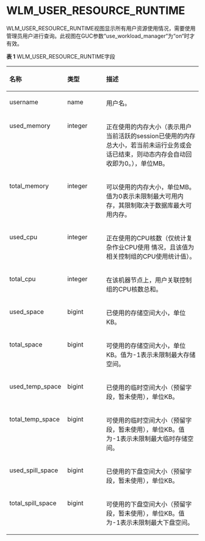 # WLM\_USER\_RESOURCE\_RUNTIME<a name="ZH-CN_TOPIC_0289900595"></a>

WLM\_USER\_RESOURCE\_RUNTIME视图显示所有用户资源使用情况，需要使用管理员用户进行查询。此视图在GUC参数“use\_workload\_manager“为“on“时才有效。

**表 1**  WLM\_USER\_RESOURCE\_RUNTIME字段

<a name="zh-cn_topic_0283136663_zh-cn_topic_0237122754_zh-cn_topic_0059778356_t11b74f8fb7cd4bd8b53f72d8a89440c9"></a>
<table><thead align="left"><tr id="zh-cn_topic_0283136663_zh-cn_topic_0237122754_zh-cn_topic_0059778356_r5842d7f7603e497cb22101dfea845472"><th class="cellrowborder" valign="top" width="24.37%" id="mcps1.2.4.1.1"><p id="zh-cn_topic_0283136663_zh-cn_topic_0237122754_zh-cn_topic_0059778356_afad13ad0a32a4f00a617cdc00226c80b"><a name="zh-cn_topic_0283136663_zh-cn_topic_0237122754_zh-cn_topic_0059778356_afad13ad0a32a4f00a617cdc00226c80b"></a><a name="zh-cn_topic_0283136663_zh-cn_topic_0237122754_zh-cn_topic_0059778356_afad13ad0a32a4f00a617cdc00226c80b"></a>名称</p>
</th>
<th class="cellrowborder" valign="top" width="21.18%" id="mcps1.2.4.1.2"><p id="zh-cn_topic_0283136663_zh-cn_topic_0237122754_zh-cn_topic_0059778356_abf389d4d152b452d832a966b9c967aec"><a name="zh-cn_topic_0283136663_zh-cn_topic_0237122754_zh-cn_topic_0059778356_abf389d4d152b452d832a966b9c967aec"></a><a name="zh-cn_topic_0283136663_zh-cn_topic_0237122754_zh-cn_topic_0059778356_abf389d4d152b452d832a966b9c967aec"></a>类型</p>
</th>
<th class="cellrowborder" valign="top" width="54.449999999999996%" id="mcps1.2.4.1.3"><p id="zh-cn_topic_0283136663_zh-cn_topic_0237122754_zh-cn_topic_0059778356_aad914caab8464d5fb8e871ea9f9db721"><a name="zh-cn_topic_0283136663_zh-cn_topic_0237122754_zh-cn_topic_0059778356_aad914caab8464d5fb8e871ea9f9db721"></a><a name="zh-cn_topic_0283136663_zh-cn_topic_0237122754_zh-cn_topic_0059778356_aad914caab8464d5fb8e871ea9f9db721"></a>描述</p>
</th>
</tr>
</thead>
<tbody><tr id="zh-cn_topic_0283136663_zh-cn_topic_0237122754_zh-cn_topic_0059778356_r3fa5c62a2b324f449e54f1c1a7df2de8"><td class="cellrowborder" valign="top" width="24.37%" headers="mcps1.2.4.1.1 "><p id="zh-cn_topic_0283136663_zh-cn_topic_0237122754_p10103102071217"><a name="zh-cn_topic_0283136663_zh-cn_topic_0237122754_p10103102071217"></a><a name="zh-cn_topic_0283136663_zh-cn_topic_0237122754_p10103102071217"></a>username</p>
</td>
<td class="cellrowborder" valign="top" width="21.18%" headers="mcps1.2.4.1.2 "><p id="zh-cn_topic_0283136663_zh-cn_topic_0237122754_p04241417123"><a name="zh-cn_topic_0283136663_zh-cn_topic_0237122754_p04241417123"></a><a name="zh-cn_topic_0283136663_zh-cn_topic_0237122754_p04241417123"></a>name</p>
</td>
<td class="cellrowborder" valign="top" width="54.449999999999996%" headers="mcps1.2.4.1.3 "><p id="zh-cn_topic_0283136663_zh-cn_topic_0237122754_p639181441214"><a name="zh-cn_topic_0283136663_zh-cn_topic_0237122754_p639181441214"></a><a name="zh-cn_topic_0283136663_zh-cn_topic_0237122754_p639181441214"></a>用户名。</p>
</td>
</tr>
<tr id="zh-cn_topic_0283136663_zh-cn_topic_0237122754_zh-cn_topic_0059778356_rf38881ac52a945d6944ba0502b0e83c4"><td class="cellrowborder" valign="top" width="24.37%" headers="mcps1.2.4.1.1 "><p id="zh-cn_topic_0283136663_zh-cn_topic_0237122754_p1110652110121"><a name="zh-cn_topic_0283136663_zh-cn_topic_0237122754_p1110652110121"></a><a name="zh-cn_topic_0283136663_zh-cn_topic_0237122754_p1110652110121"></a>used_memory</p>
</td>
<td class="cellrowborder" valign="top" width="21.18%" headers="mcps1.2.4.1.2 "><p id="zh-cn_topic_0283136663_zh-cn_topic_0237122754_p193412140122"><a name="zh-cn_topic_0283136663_zh-cn_topic_0237122754_p193412140122"></a><a name="zh-cn_topic_0283136663_zh-cn_topic_0237122754_p193412140122"></a>integer</p>
</td>
<td class="cellrowborder" valign="top" width="54.449999999999996%" headers="mcps1.2.4.1.3 "><p id="zh-cn_topic_0283136663_zh-cn_topic_0237122754_p1230151411213"><a name="zh-cn_topic_0283136663_zh-cn_topic_0237122754_p1230151411213"></a><a name="zh-cn_topic_0283136663_zh-cn_topic_0237122754_p1230151411213"></a>正在使用的内存大小（表示用户当前活跃的session已使用的内存总大小，若当前未运行业务或会话已结束，则动态内存会自动回收即为0。），单位MB。</p>
</td>
</tr>
<tr id="zh-cn_topic_0283136663_zh-cn_topic_0237122754_zh-cn_topic_0059778356_rdeb045b57c5440c6876aa5e1fddf3793"><td class="cellrowborder" valign="top" width="24.37%" headers="mcps1.2.4.1.1 "><p id="zh-cn_topic_0283136663_zh-cn_topic_0237122754_p1275719218122"><a name="zh-cn_topic_0283136663_zh-cn_topic_0237122754_p1275719218122"></a><a name="zh-cn_topic_0283136663_zh-cn_topic_0237122754_p1275719218122"></a>total_memory</p>
</td>
<td class="cellrowborder" valign="top" width="21.18%" headers="mcps1.2.4.1.2 "><p id="zh-cn_topic_0283136663_zh-cn_topic_0237122754_p226191461218"><a name="zh-cn_topic_0283136663_zh-cn_topic_0237122754_p226191461218"></a><a name="zh-cn_topic_0283136663_zh-cn_topic_0237122754_p226191461218"></a>integer</p>
</td>
<td class="cellrowborder" valign="top" width="54.449999999999996%" headers="mcps1.2.4.1.3 "><p id="zh-cn_topic_0283136663_zh-cn_topic_0237122754_p62251431218"><a name="zh-cn_topic_0283136663_zh-cn_topic_0237122754_p62251431218"></a><a name="zh-cn_topic_0283136663_zh-cn_topic_0237122754_p62251431218"></a>可以使用的内存大小，单位MB。值为0表示未限制最大可用内存，其限制取决于数据库最大可用内存。</p>
</td>
</tr>
<tr id="zh-cn_topic_0283136663_zh-cn_topic_0237122754_row0970538191711"><td class="cellrowborder" valign="top" width="24.37%" headers="mcps1.2.4.1.1 "><p id="zh-cn_topic_0283136663_zh-cn_topic_0237122754_p9971538191717"><a name="zh-cn_topic_0283136663_zh-cn_topic_0237122754_p9971538191717"></a><a name="zh-cn_topic_0283136663_zh-cn_topic_0237122754_p9971538191717"></a>used_cpu</p>
</td>
<td class="cellrowborder" valign="top" width="21.18%" headers="mcps1.2.4.1.2 "><p id="zh-cn_topic_0283136663_zh-cn_topic_0237122754_p797217389175"><a name="zh-cn_topic_0283136663_zh-cn_topic_0237122754_p797217389175"></a><a name="zh-cn_topic_0283136663_zh-cn_topic_0237122754_p797217389175"></a>integer</p>
</td>
<td class="cellrowborder" valign="top" width="54.449999999999996%" headers="mcps1.2.4.1.3 "><p id="zh-cn_topic_0283136663_zh-cn_topic_0237122754_p397263812176"><a name="zh-cn_topic_0283136663_zh-cn_topic_0237122754_p397263812176"></a><a name="zh-cn_topic_0283136663_zh-cn_topic_0237122754_p397263812176"></a>正在使用的CPU核数（仅统计复杂作业CPU使用 情况，且该值为相关控制组的CPU使用统计值）。</p>
</td>
</tr>
<tr id="zh-cn_topic_0283136663_zh-cn_topic_0237122754_row64614276180"><td class="cellrowborder" valign="top" width="24.37%" headers="mcps1.2.4.1.1 "><p id="zh-cn_topic_0283136663_zh-cn_topic_0237122754_p12894125171811"><a name="zh-cn_topic_0283136663_zh-cn_topic_0237122754_p12894125171811"></a><a name="zh-cn_topic_0283136663_zh-cn_topic_0237122754_p12894125171811"></a>total_cpu</p>
</td>
<td class="cellrowborder" valign="top" width="21.18%" headers="mcps1.2.4.1.2 "><p id="zh-cn_topic_0283136663_zh-cn_topic_0237122754_p10894225181817"><a name="zh-cn_topic_0283136663_zh-cn_topic_0237122754_p10894225181817"></a><a name="zh-cn_topic_0283136663_zh-cn_topic_0237122754_p10894225181817"></a>integer</p>
</td>
<td class="cellrowborder" valign="top" width="54.449999999999996%" headers="mcps1.2.4.1.3 "><p id="zh-cn_topic_0283136663_zh-cn_topic_0237122754_p188951125151817"><a name="zh-cn_topic_0283136663_zh-cn_topic_0237122754_p188951125151817"></a><a name="zh-cn_topic_0283136663_zh-cn_topic_0237122754_p188951125151817"></a>在该机器节点上，用户关联控制组的CPU核数总和。</p>
</td>
</tr>
<tr id="zh-cn_topic_0283136663_zh-cn_topic_0237122754_row10451327201810"><td class="cellrowborder" valign="top" width="24.37%" headers="mcps1.2.4.1.1 "><p id="zh-cn_topic_0283136663_zh-cn_topic_0237122754_p1689592518180"><a name="zh-cn_topic_0283136663_zh-cn_topic_0237122754_p1689592518180"></a><a name="zh-cn_topic_0283136663_zh-cn_topic_0237122754_p1689592518180"></a>used_space</p>
</td>
<td class="cellrowborder" valign="top" width="21.18%" headers="mcps1.2.4.1.2 "><p id="zh-cn_topic_0283136663_zh-cn_topic_0237122754_p12895425161810"><a name="zh-cn_topic_0283136663_zh-cn_topic_0237122754_p12895425161810"></a><a name="zh-cn_topic_0283136663_zh-cn_topic_0237122754_p12895425161810"></a>bigint</p>
</td>
<td class="cellrowborder" valign="top" width="54.449999999999996%" headers="mcps1.2.4.1.3 "><p id="zh-cn_topic_0283136663_zh-cn_topic_0237122754_p489502517187"><a name="zh-cn_topic_0283136663_zh-cn_topic_0237122754_p489502517187"></a><a name="zh-cn_topic_0283136663_zh-cn_topic_0237122754_p489502517187"></a>已使用的存储空间大小，单位KB。</p>
</td>
</tr>
<tr id="zh-cn_topic_0283136663_zh-cn_topic_0237122754_row134412731818"><td class="cellrowborder" valign="top" width="24.37%" headers="mcps1.2.4.1.1 "><p id="zh-cn_topic_0283136663_zh-cn_topic_0237122754_p1089592520188"><a name="zh-cn_topic_0283136663_zh-cn_topic_0237122754_p1089592520188"></a><a name="zh-cn_topic_0283136663_zh-cn_topic_0237122754_p1089592520188"></a>total_space</p>
</td>
<td class="cellrowborder" valign="top" width="21.18%" headers="mcps1.2.4.1.2 "><p id="zh-cn_topic_0283136663_zh-cn_topic_0237122754_p14895192581819"><a name="zh-cn_topic_0283136663_zh-cn_topic_0237122754_p14895192581819"></a><a name="zh-cn_topic_0283136663_zh-cn_topic_0237122754_p14895192581819"></a>bigint</p>
</td>
<td class="cellrowborder" valign="top" width="54.449999999999996%" headers="mcps1.2.4.1.3 "><p id="zh-cn_topic_0283136663_zh-cn_topic_0237122754_p13895112513181"><a name="zh-cn_topic_0283136663_zh-cn_topic_0237122754_p13895112513181"></a><a name="zh-cn_topic_0283136663_zh-cn_topic_0237122754_p13895112513181"></a>可使用的存储空间大小，单位KB。值为-1表示未限制最大存储空间。</p>
</td>
</tr>
<tr id="zh-cn_topic_0283136663_zh-cn_topic_0237122754_row366033117515"><td class="cellrowborder" valign="top" width="24.37%" headers="mcps1.2.4.1.1 "><p id="zh-cn_topic_0283136663_zh-cn_topic_0237122754_p126615311854"><a name="zh-cn_topic_0283136663_zh-cn_topic_0237122754_p126615311854"></a><a name="zh-cn_topic_0283136663_zh-cn_topic_0237122754_p126615311854"></a>used_temp_space</p>
</td>
<td class="cellrowborder" valign="top" width="21.18%" headers="mcps1.2.4.1.2 "><p id="zh-cn_topic_0283136663_zh-cn_topic_0237122754_p266113118514"><a name="zh-cn_topic_0283136663_zh-cn_topic_0237122754_p266113118514"></a><a name="zh-cn_topic_0283136663_zh-cn_topic_0237122754_p266113118514"></a>bigint</p>
</td>
<td class="cellrowborder" valign="top" width="54.449999999999996%" headers="mcps1.2.4.1.3 "><p id="zh-cn_topic_0283136663_zh-cn_topic_0237122754_p1618419541472"><a name="zh-cn_topic_0283136663_zh-cn_topic_0237122754_p1618419541472"></a><a name="zh-cn_topic_0283136663_zh-cn_topic_0237122754_p1618419541472"></a>已使用的临时空间大小（预留字段，暂未使用），单位KB。</p>
</td>
</tr>
<tr id="zh-cn_topic_0283136663_zh-cn_topic_0237122754_row197631736455"><td class="cellrowborder" valign="top" width="24.37%" headers="mcps1.2.4.1.1 "><p id="zh-cn_topic_0283136663_zh-cn_topic_0237122754_p147630366520"><a name="zh-cn_topic_0283136663_zh-cn_topic_0237122754_p147630366520"></a><a name="zh-cn_topic_0283136663_zh-cn_topic_0237122754_p147630366520"></a>total_temp_space</p>
</td>
<td class="cellrowborder" valign="top" width="21.18%" headers="mcps1.2.4.1.2 "><p id="zh-cn_topic_0283136663_zh-cn_topic_0237122754_p17636361954"><a name="zh-cn_topic_0283136663_zh-cn_topic_0237122754_p17636361954"></a><a name="zh-cn_topic_0283136663_zh-cn_topic_0237122754_p17636361954"></a>bigint</p>
</td>
<td class="cellrowborder" valign="top" width="54.449999999999996%" headers="mcps1.2.4.1.3 "><p id="zh-cn_topic_0283136663_zh-cn_topic_0237122754_p4662418811"><a name="zh-cn_topic_0283136663_zh-cn_topic_0237122754_p4662418811"></a><a name="zh-cn_topic_0283136663_zh-cn_topic_0237122754_p4662418811"></a>可使用的临时空间大小（预留字段，暂未使用），单位KB。值为-1表示未限制最大临时存储空间。</p>
</td>
</tr>
<tr id="zh-cn_topic_0283136663_zh-cn_topic_0237122754_row158024426515"><td class="cellrowborder" valign="top" width="24.37%" headers="mcps1.2.4.1.1 "><p id="zh-cn_topic_0283136663_zh-cn_topic_0237122754_p38038421450"><a name="zh-cn_topic_0283136663_zh-cn_topic_0237122754_p38038421450"></a><a name="zh-cn_topic_0283136663_zh-cn_topic_0237122754_p38038421450"></a>used_spill_space</p>
</td>
<td class="cellrowborder" valign="top" width="21.18%" headers="mcps1.2.4.1.2 "><p id="zh-cn_topic_0283136663_zh-cn_topic_0237122754_p208031342653"><a name="zh-cn_topic_0283136663_zh-cn_topic_0237122754_p208031342653"></a><a name="zh-cn_topic_0283136663_zh-cn_topic_0237122754_p208031342653"></a>bigint</p>
</td>
<td class="cellrowborder" valign="top" width="54.449999999999996%" headers="mcps1.2.4.1.3 "><p id="zh-cn_topic_0283136663_zh-cn_topic_0237122754_p16491541192818"><a name="zh-cn_topic_0283136663_zh-cn_topic_0237122754_p16491541192818"></a><a name="zh-cn_topic_0283136663_zh-cn_topic_0237122754_p16491541192818"></a>已使用的下盘空间大小（预留字段，暂未使用），单位KB。</p>
</td>
</tr>
<tr id="zh-cn_topic_0283136663_zh-cn_topic_0237122754_row151641471652"><td class="cellrowborder" valign="top" width="24.37%" headers="mcps1.2.4.1.1 "><p id="zh-cn_topic_0283136663_zh-cn_topic_0237122754_p416464713516"><a name="zh-cn_topic_0283136663_zh-cn_topic_0237122754_p416464713516"></a><a name="zh-cn_topic_0283136663_zh-cn_topic_0237122754_p416464713516"></a>total_spill_space</p>
</td>
<td class="cellrowborder" valign="top" width="21.18%" headers="mcps1.2.4.1.2 "><p id="zh-cn_topic_0283136663_zh-cn_topic_0237122754_p19164047150"><a name="zh-cn_topic_0283136663_zh-cn_topic_0237122754_p19164047150"></a><a name="zh-cn_topic_0283136663_zh-cn_topic_0237122754_p19164047150"></a>bigint</p>
</td>
<td class="cellrowborder" valign="top" width="54.449999999999996%" headers="mcps1.2.4.1.3 "><p id="zh-cn_topic_0283136663_zh-cn_topic_0237122754_p95452026810"><a name="zh-cn_topic_0283136663_zh-cn_topic_0237122754_p95452026810"></a><a name="zh-cn_topic_0283136663_zh-cn_topic_0237122754_p95452026810"></a>可使用的下盘空间大小（预留字段，暂未使用），单位KB。值为-1表示未限制最大下盘空间。</p>
</td>
</tr>
</tbody>
</table>

